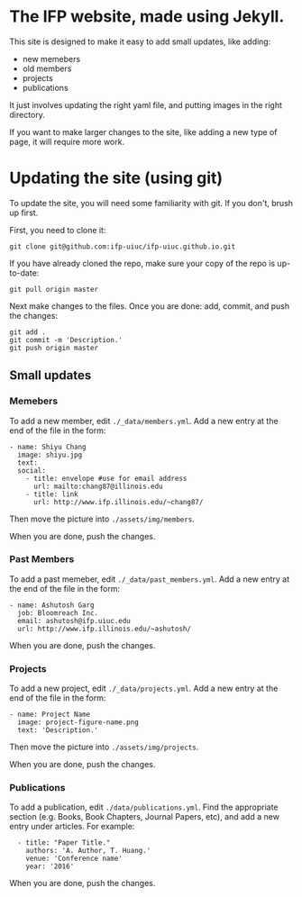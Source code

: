 # The IFP website, made using Jekyll.
This site is designed to make it easy to add small updates, like adding:
- new memebers
- old members
- projects
- publications

It just involves updating the right yaml file, and putting images in the right directory.

If you want to make larger changes to the site, like adding a new type of page, it will require more work.

# Updating the site (using git)
To update the site, you will need some familiarity with git. If you don't, brush up first.

First, you need to clone it:

```
git clone git@github.com:ifp-uiuc/ifp-uiuc.github.io.git
```

If you have already cloned the repo, make sure your copy of the repo is up-to-date:

```
git pull origin master
```

Next make changes to the files. Once you are done: add, commit, and push the changes:

```
git add .
git commit -m 'Description.'
git push origin master
```

## Small updates

### Memebers
To add a new member, edit `./_data/members.yml`. Add a new entry at the end of the file in the form:

```
- name: Shiyu Chang
  image: shiyu.jpg
  text:
  social:
    - title: envelope #use for email address
      url: mailto:chang87@illinois.edu
    - title: link
      url: http://www.ifp.illinois.edu/~chang87/
```

Then move the picture into `./assets/img/members`.

When you are done, push the changes.

### Past Members
To add a past memeber, edit `./_data/past_members.yml`. Add a new entry at the end of the file in the form:

```
- name: Ashutosh Garg
  job: Bloomreach Inc.
  email: ashutosh@ifp.uiuc.edu
  url: http://www.ifp.illinois.edu/~ashutosh/
```

When you are done, push the changes.


### Projects
To add a new project, edit `./_data/projects.yml`. Add a new entry at the end of the file in the form:

```
- name: Project Name
  image: project-figure-name.png
  text: 'Description.'
```

Then move the picture into `./assets/img/projects`.

When you are done, push the changes.

### Publications
To add a publication, edit `./data/publications.yml`. Find the appropriate section (e.g. Books, Book Chapters, Journal Papers, etc), and add a new entry under articles. For example:

```
  - title: "Paper Title."
    authors: 'A. Author, T. Huang.'
    venue: 'Conference name'
    year: '2016'
```

When you are done, push the changes.
